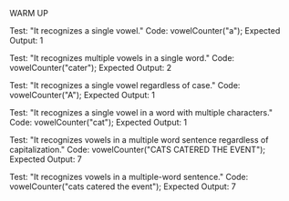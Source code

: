 WARM UP

Test: "It recognizes a single vowel."
Code: vowelCounter("a");
Expected Output: 1

Test: "It recognizes multiple vowels in a single word."
Code: vowelCounter("cater");
Expected Output: 2

Test: "It recognizes a single vowel regardless of case."
Code: vowelCounter("A");
Expected Output: 1

Test: "It recognizes a single vowel in a word with multiple characters."
Code: vowelCounter("cat");
Expected Output: 1

Test: "It recognizes vowels in a multiple word sentence regardless of capitalization."
Code: vowelCounter("CATS CATERED THE EVENT");
Expected Output: 7

Test: "It recognizes vowels in a multiple-word sentence."
Code: vowelCounter("cats catered the event");
Expected Output: 7